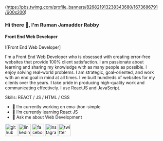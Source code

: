 (https://pbs.twimg.com/profile_banners/826821913238343680/1673686791/600x200)
### Hi there 👋, I'm Ruman Jamadder Rabby
#### Front End Web Developer
![Front End Web Developer]

I'm a Front End Web Developer who is obsessed with creating error-free websites that provide 100% client satisfaction. I am passionate about learning and sharing my knowledge with as many people as possible. I enjoy solving real-world problems. I am strategic, goal-oriented, and work with an end goal in mind at all times. I've built hundreds of websites for my clients over the years. I take pride in producing high-quality work and communicating effectively. I use ReactJS and JavaScript.

Skills: REACT / JS / HTML / CSS

- 🔭 I’m currently working on ema-jhon-simple 
- 🌱 I’m currently learning React JS 
- 💬 Ask me about Web Development 


[<img src='https://cdn.jsdelivr.net/npm/simple-icons@3.0.1/icons/github.svg' alt='github' height='40'>](https://github.com/https://github.com/rumanjamadder)  [<img src='https://cdn.jsdelivr.net/npm/simple-icons@3.0.1/icons/linkedin.svg' alt='linkedin' height='40'>](https://www.linkedin.com/in/https://www.linkedin.com/in/ruman-jamadder-5a691b163//)  [<img src='https://cdn.jsdelivr.net/npm/simple-icons@3.0.1/icons/facebook.svg' alt='facebook' height='40'>](https://www.facebook.com/https://www.facebook.com/ruman.jamadder.rabby/)  [<img src='https://cdn.jsdelivr.net/npm/simple-icons@3.0.1/icons/instagram.svg' alt='instagram' height='40'>](https://www.instagram.com/_ruman_18/)  [<img src='https://cdn.jsdelivr.net/npm/simple-icons@3.0.1/icons/twitter.svg' alt='twitter' height='40'>](https://twitter.com/_ruman_18)  


